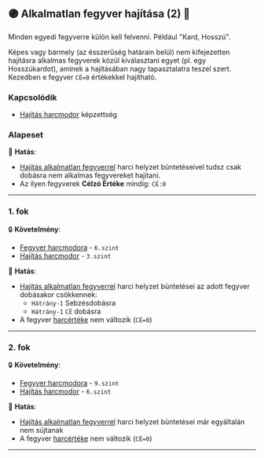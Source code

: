 ## 🟣 Alkalmatlan fegyver hajítása (2) 🔁

Minden egyedi fegyverre külön kell felvenni. Például "Kard, Hosszú".

Képes vagy bármely (az ésszerűség határain belül) nem kifejezetten hajításra alkalmas fegyverek közül kiválasztani egyet (pl. egy Hosszúkardot), aminek a hajításában nagy tapasztalatra teszel szert. Kezedben e fegyver `CÉ=0` értékekkel hajítható. 

### Kapcsolódik

-  [Hajítás harcmodor](../kepzettsegek.primer.harci/harcmodor.md) képzettség

### Alapeset

🌟 **Hatás**:
- [Hajítás alkalmatlan fegyverrel](../065_01_harci_helyzetek.md#haj%C3%ADt%C3%A1s-alkalmatlan-fegyverrel) harci helyzet büntetéseivel tudsz csak dobásra nem alkalmas fegyvereket hajítani.
- Az ilyen fegyverek **Célzó Értéke** mindig: `CÉ:0`

---
### 1. fok

🔒 **Követelmény**:
- [Fegyver harcmodora](../kepzettsegek.primer.harci/harcmodor.md) - `6.szint`
- [Hajítás harcmodor](../kepzettsegek.primer.harci/harcmodor.md) - `3.szint`

🌟 **Hatás**:
- [Hajítás alkalmatlan fegyverrel](../065_01_harci_helyzetek.md#haj%C3%ADt%C3%A1s-alkalmatlan-fegyverrel) harci helyzet büntetései az adott fegyver dobásakor csökkennek:
  - `Hátrány-1` Sebzésdobásra
  - `Hátrány-1` `CÉ` dobásra
- A fegyver [harcértéke](../068_07_hajitofegyverek.md#-nem-dobásra-készített-tárgy) nem változik (`CÉ=0`) 

---
### 2. fok

🔒 **Követelmény**:
- [Fegyver harcmodora](../kepzettsegek.primer.harci/harcmodor.md) - `9.szint`
- [Hajítás harcmodor](../kepzettsegek.primer.harci/harcmodor.md) - `6.szint`

🌟 **Hatás**: 
- [Hajítás alkalmatlan fegyverrel](../065_01_harci_helyzetek.md#haj%C3%ADt%C3%A1s-alkalmatlan-fegyverrel) harci helyzet büntetései már egyáltalán nem sújtanak
- A fegyver [harcértéke](../068_07_hajitofegyverek.md#-nem-dobásra-készített-tárgy) nem változik (`CÉ=0`) 

---
